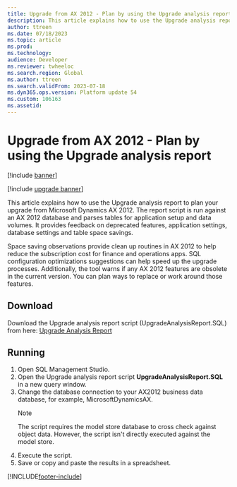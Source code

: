 ```yaml
---
title: Upgrade from AX 2012 - Plan by using the Upgrade analysis report
description: This article explains how to use the Upgrade analysis report to plan your upgrade from Dynamics AX 2012.
author: ttreen
ms.date: 07/18/2023
ms.topic: article
ms.prod: 
ms.technology: 
audience: Developer
ms.reviewer: twheeloc
ms.search.region: Global
ms.author: ttreen
ms.search.validFrom: 2023-07-18
ms.dyn365.ops.version: Platform update 54
ms.custom: 106163
ms.assetid: 
---
```


# Upgrade from AX 2012 - Plan by using the Upgrade analysis report

[!include [banner](../includes/banner.md)]

[!include [upgrade banner](../includes/upgrade-banner.md)]

This article explains how to use the Upgrade analysis report to plan your upgrade from Microsoft Dynamics AX 2012. The report script is run against an AX 2012 database and parses tables for application setup and data volumes. It provides feedback on deprecated features, application settings, database settings and table space savings. 

Space saving observations provide clean up routines in AX 2012 to help reduce the subscription cost for finance and operations apps. SQL configuration optimizations suggestions can help speed up the upgrade processes. Additionally, the tool warns if any AX 2012 features are obsolete in the current version. You can plan ways to replace or work around those features.

## Download

Download the Upgrade analysis report script (UpgradeAnalysisReport.SQL) from here: [Upgrade Analysis Report](https://github.com/microsoft/Dynamics-365-FastTrack-Implementation-Assets/blob/master/AX2012DataUpgrade/UpgradeAnalysisReport.SQL)

## Running

1. Open SQL Management Studio.
2. Open the Upgrade analysis report script **UpgradeAnalysisReport.SQL** in a new query window.
3. Change the database connection to your AX2012 business data database, for example, MicrosoftDynamicsAX.
   > [!NOTE]
   > The script requires the model store database to cross check against object data. However, the script isn't directly executed against the model store.
4. Execute the script.
5. Save or copy and paste the results in a spreadsheet.

[!INCLUDE[footer-include](../../../includes/footer-banner.md)]
